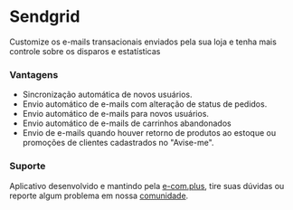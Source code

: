 # Sendgrid

Customize os e-mails transacionais enviados pela sua loja e tenha mais controle sobre os disparos e estatísticas

### Vantagens

* Sincronização automática de novos usuários.
* Envio automático de e-mails com alteração de status de pedidos.
* Envio automático de e-mails para novos usuários.
* Envio automático de e-mails de carrinhos abandonados
* Envio de e-mails quando houver retorno de produtos ao estoque ou promoções de clientes cadastrados no "Avise-me".

### Suporte
Aplicativo desenvolvido e mantindo pela [e-com.plus](https://www.e-com.plus/), tire suas dúvidas ou reporte algum problema em nossa [comunidade](https://community.e-com.plus/).
